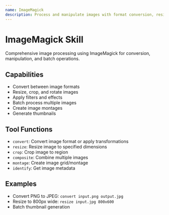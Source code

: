 ```yaml
---
name: ImageMagick
description: Process and manipulate images with format conversion, resizing, filtering, and batch operations
---
```


# ImageMagick Skill

Comprehensive image processing using ImageMagick for conversion, manipulation, and batch operations.

## Capabilities

- Convert between image formats
- Resize, crop, and rotate images
- Apply filters and effects
- Batch process multiple images
- Create image montages
- Generate thumbnails

## Tool Functions

- `convert`: Convert image format or apply transformations
- `resize`: Resize image to specified dimensions
- `crop`: Crop image to region
- `composite`: Combine multiple images
- `montage`: Create image grid/montage
- `identify`: Get image metadata

## Examples

- Convert PNG to JPEG: `convert input.png output.jpg`
- Resize to 800px wide: `resize input.jpg 800x600`
- Batch thumbnail generation

